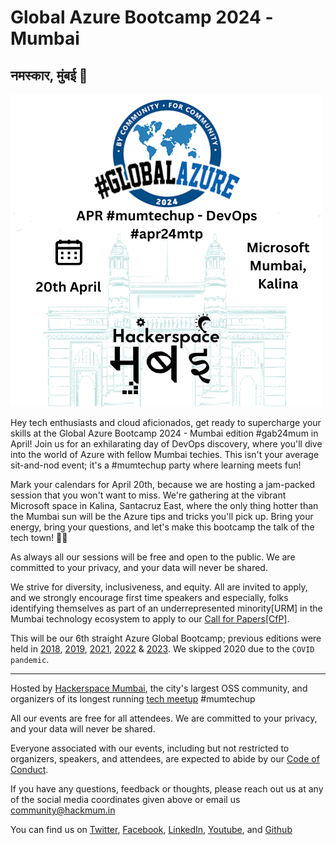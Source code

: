 # Global Azure Bootcamp 2024 -Mumbai

## नमस्कार, मुंबई 🙏

![Hackerspace Mumbai](./hackerspaceMumbai.png)

Hey tech enthusiasts and cloud aficionados, get ready to supercharge your skills at the Global Azure Bootcamp 2024 - Mumbai edition #gab24mum in April! Join us for an exhilarating day of DevOps discovery, where you'll dive into the world of Azure with fellow Mumbai techies. This isn't your average sit-and-nod event; it's a #mumtechup party where learning meets fun!

​Mark your calendars for April 20th, because we are hosting a jam-packed session that you won't want to miss. We're gathering at the vibrant Microsoft space in Kalina, Santacruz East, where the only thing hotter than the Mumbai sun will be the Azure tips and tricks you'll pick up. Bring your energy, bring your questions, and let's make this bootcamp the talk of the tech town! 🚀🎉

As always all our sessions will be free and open to the public. We are committed to your privacy, and your data will never be shared.

We strive for diversity, inclusiveness, and equity. All are invited to apply, and we strongly  encourage first time speakers and especially, folks identifying themselves as part of an underrepresented minority[URM] in the Mumbai technology ecosystem to apply to our [Call for Papers[CfP]](https://sessionize.com/gab2m4um/).

This will be our 6th straight Azure Global Bootcamp; previous editions were held in [2018](https://gab18mum.eventbrite.com/), [2019](https://gab19mum.eventbrite.com/), [2021](https://gab21mum.eventbrite.com/), [2022](https://gab22mum.eventbrite.com/) & [2023](https://gab23mum.eventbrite.com/). We skipped 2020 due to the `COVID pandemic`.

-------------------------------------------------
Hosted by [Hackerspace Mumbai](https://www.hackmum.in/), the city's largest OSS community, and organizers of its longest running [tech meetup](https://www.meetup.com/Mumbai-Technology-Meetup/) #mumtechup

All our events are free for all attendees. We are committed to your privacy, and your data will never be shared.

Everyone associated with our events, including but not restricted to organizers, speakers, and attendees, are expected to abide by our [Code of Conduct](https://github.com/HackerspaceMumbai/HackerspaceMumbai/blob/master/CODE_OF_CONDUCT.md).

If you have any questions, feedback or thoughts, please reach out us at any of the social media coordinates given above or email us <community@hackmum.in>

You can find us on [Twitter](https://twitter.com/hackmum), [Facebook](https://fb.com/hackmum), [LinkedIn](https://www.linkedin.com/company/hackerspace-mumbai), [Youtube](https://www.youtube.com/c/HackerspaceMumbai), and [Github](https://github.com/orgs/HackerspaceMumbai/)
